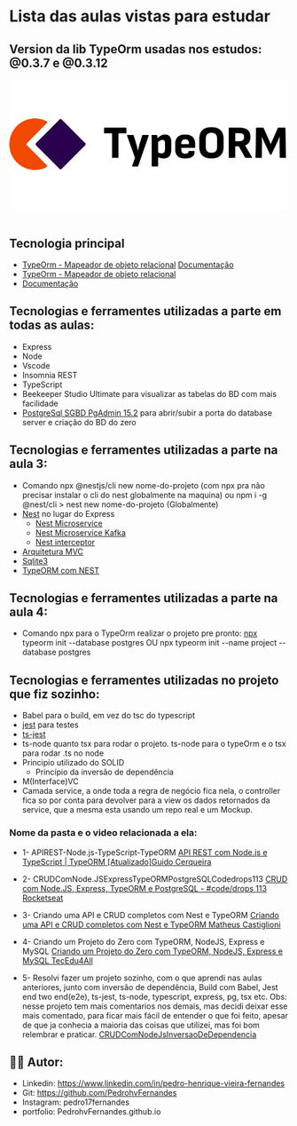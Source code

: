 # Lista das aulas vistas para estudar

## Version da lib TypeOrm usadas nos estudos: @0.3.7 e @0.3.12

<img src="https://github.com/typeorm/typeorm/raw/master/resources/logo_big.png">
&nbsp;&nbsp;&nbsp;&nbsp;&nbsp;&nbsp;&nbsp;&nbsp;&nbsp;&nbsp;&nbsp;&nbsp;&nbsp;

## Tecnologia principal

- [TypeOrm - Mapeador de objeto relacional](https://orkhan.gitbook.io/typeorm/docs/relational-query-builder) [Documentação](https://typeorm.io)
- [TypeOrm - Mapeador de objeto relacional](https://typeorm.biunav.com/en/using-ormconfig.html#using-ormconfig-js)
- [Documentação](https://typeorm.io)

## Tecnologias e ferramentes utilizadas a parte em todas as aulas:

- Express
- Node
- Vscode
- Insomnia REST
- TypeScript
- Beekeeper Studio Ultimate para visualizar as tabelas do BD com mais facilidade
- [PostgreSql SGBD PgAdmin 15.2](https://www.postgresql.org/download/windows/) para abrir/subir a porta do database server e criação do BD do zero

## Tecnologias e ferramentes utilizadas a parte na aula 3:

- Comando npx @nestjs/cli new nome-do-projeto (com npx pra não precisar instalar o cli do nest globalmente na maquina) ou npm i -g @nest/cli > nest new nome-do-projeto (Globalmente)
- [Nest](https://nestjs.com) no lugar do Express
  - [Nest Microservice](https://docs.nestjs.com/microservices/basics)
  - [Nest Microservice Kafka](https://docs.nestjs.com/microservices/kafka)
  - [Nest interceptor](https://docs.nestjs.com/interceptors)
- [Arquitetura MVC](https://blog.matheuscastiglioni.com.br/arquitetura-mvc/)
- [Sqlite3](https://www.sqlite.org/index.html)
- [TypeORM com NEST](https://docs.nestjs.com/techniques/database)

## Tecnologias e ferramentes utilizadas a parte na aula 4:

- Comando npx para o TypeOrm realizar o projeto pre pronto: [npx](https://blog.rocketseat.com.br/conhecendo-o-npx-executor-de-pacote-do-npm/) typeorm init --database postgres OU npx typeorm init --name project --database postgres

## Tecnologias e ferramentes utilizadas no projeto que fiz sozinho:

- Babel para o build, em vez do tsc do typescript
- [jest](https://jestjs.io) para testes
- [ts-jest](https://kulshekhar.github.io/ts-jest)
- ts-node quanto tsx para rodar o projeto. ts-node para o typeOrm e o tsx para rodar .ts no node
- Principio utilizado do SOLID
  - Princípio da inversão de dependência
- M(Interface)VC
- Camada service, a onde toda a regra de negócio fica nela, o controller fica so por conta para devolver para a view os dados retornados da service, que a mesma esta usando um repo real e um Mockup.

### Nome da pasta e o video relacionada a ela:

- 1- APIREST-Node.js-TypeScript-TypeORM
  [API REST com Node.js e TypeScript | TypeORM [Atualizado]Guido Cerqueira](https://www.youtube.com/watch?v=j8cm2C5-xn8)

- 2- CRUDComNode.JSExpressTypeORMPostgreSQLCodedrops113
  [CRUD com Node.JS, Express, TypeORM e PostgreSQL - #code/drops 113 Rocketseat](https://www.youtube.com/watch?v=9AO2hZJsHrs&list=PLYCbr20ulfkJ4rv9MPkUQ858q7ajqWu5Y&index=9&t=1348s)

- 3- Criando uma API e CRUD completos com Nest e TypeORM
  [Criando uma API e CRUD completos com Nest e TypeORM Matheus Castiglioni](https://www.youtube.com/watch?v=wLr23WHZQhA&list=PLYCbr20ulfkJ4rv9MPkUQ858q7ajqWu5Y&index=10&t=1055s)

- 4- Criando um Projeto do Zero com TypeORM, NodeJS, Express e MySQL
  [Criando um Projeto do Zero com TypeORM, NodeJS, Express e MySQL TecEdu4All](https://www.youtube.com/watch?v=c74zNWoCJiA&list=PLYCbr20ulfkJ4rv9MPkUQ858q7ajqWu5Y&index=14&t=2038s)

- 5- Resolvi fazer um projeto sozinho, com o que aprendi nas aulas anteriores, junto com inversão de dependência, Build com Babel, Jest end two end(e2e), ts-jest, ts-node, typescript, express, pg, tsx etc. Obs: nesse projeto tem mais comentarios nos demais, mas decidi deixar esse mais comentado, para ficar mais fácil de entender o que foi feito, apesar de que ja conhecia a maioria das coisas que utilizei, mas foi bom relembrar e praticar.
  [CRUDComNodeJsInversaoDeDependencia](https://github.com/PedrohvFernandes/TypeORM-Estudos/tree/main/CRUDComNodeJsInversaoDeDependencia)
  

## 👨‍💻 Autor:

- Linkedin: https://www.linkedin.com/in/pedro-henrique-vieira-fernandes
- Git: https://github.com/PedrohvFernandes
- Instagram: pedro17fernandes
- portfolio: PedrohvFernandes.github.io

